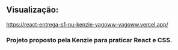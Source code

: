 ## Visualização: 
https://react-entrega-s1-nu-kenzie-yagoww-yagoww.vercel.app/

### Projeto proposto pela Kenzie para praticar React e CSS.

